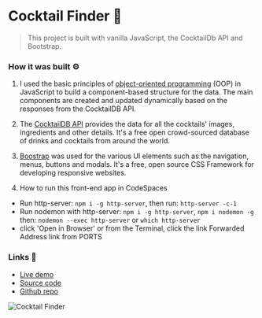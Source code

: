 # Cocktail Finder 🍹

> This project is built with vanilla JavaScript, the CocktailDb API and Bootstrap.

### How it was built ⚙️

1. I used the basic principles of [object-oriented programming](https://developer.mozilla.org/en-US/docs/Learn/JavaScript/Objects/Object-oriented_programming) (OOP) in JavaScript to build a component-based structure for the data. The main components are created and updated dynamically based on the responses from the CocktailDB API.

2. The [CocktailDB API](https://www.thecocktaildb.com/api.php) provides the data for all the cocktails' images, ingredients and other details. It's a free open crowd-sourced database of drinks and cocktails from around the world.

3. [Boostrap](https://getbootstrap.com/) was used for the various UI elements such as the navigation, menus, buttons and modals. It's a free, open source CSS Framework for developing responsive websites.

4. How to run this front-end app in CodeSpaces

- Run http-server: `npm i -g http-server`, then run: `http-server -c-1`
- Run nodemon with http-server: `npm i -g http-server`, `npm i nodemon -g` then: `nodemon --exec http-server` or `which http-server`
- click 'Open in Browser' or from the Terminal, click the link Forwarded Address link from PORTS

### Links 🔗

- [Live demo](https://js-cocktailsdb-api.rolandjlevy.repl.co/)
- [Source code](https://replit.com/@RolandJLevy/js-cocktailsdb-api)
- [Github repo](https://github.com/rolandjlevy/js-cocktailsdb-api)

![Cocktail Finder](https://js-cocktailsdb-api.rolandjlevy.repl.co/src/images/cocktail-finder.png 'Cocktail Finder')
